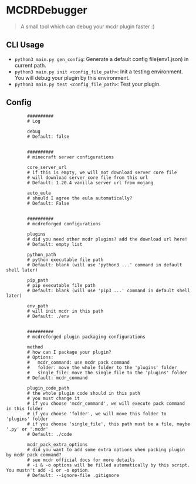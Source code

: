 # MCDRDebugger

> A small tool which can debug your mcdr plugin faster :)

## CLI Usage

- `python3 main.py gen_config`: Generate a default config file(env1.json) in current path.
- `python3 main.py init <config_file_path>`: Init a testing environment. You will debug your plugin by this environment.
- `python3 main.py test <config_file_path>`: Test your plugin.

## Config

```
        ##########
        # Log
        
        debug
        # Default: false


        ##########
        # minecraft server configurations
        
        core_server_url
        # if this is empty, we will not download server core file
        # will download server core file from this url
        # Default: 1.20.4 vanilla server url from mojang
        
        auto_eula
        # should I agree the eula automatically?
        # Default: False


        ##########
        # mcdreforged configurations
        
        plugins
        # did you need other mcdr plugins? add the download url here!
        # Default: empty list
        
        python_path
        # python executable file path
        # Default: blank (will use 'python3 ...' command in default shell later)
        
        pip_path
        # pip executable file path
        # Default: blank (will use 'pip3 ...' command in default shell later)
        
        env_path
        # will init mcdr in this path
        # Default: ./env


        ##########
        # mcdreforged plugin packaging configurations
        
        method
        # how can I package your plugin?
        # Options:
        #   mcdr_command: use mcdr pack command
        #   folder: move the whole folder to the 'plugins' folder
        #   single_file: move the single file to the 'plugins' folder
        # Default: mcdr_command
        
        plugin_code_path
        # the whole plugin code should in this path
        # you must change it
        # if you choose 'mcdr_command', we will execute pack command in this folder
        # if you choose 'folder', we will move this folder to 'plugins' folder
        # if you choose 'single_file', this path must be a file, maybe '.py' or '.mcdr'
        # Default: ./code
        
        mcdr_pack_extra_options
        # did you want to add some extra options when packing plugin by mcdr pack command?
        # see mcdr official docs for more details
        # -i & -o options will be filled automatically by this script. You mustn't add -i or -o option.
        # Default: --ignore-file .gitignore
```